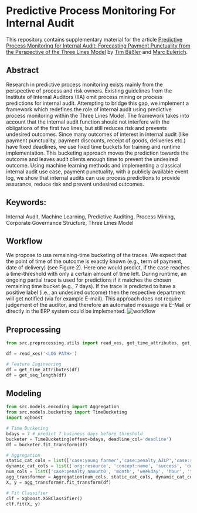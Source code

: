 # Predictive Process Monitoring For Internal Audit

This repository contains supplementary material for the article [Predictive Process Monitoring for Internal Audit: Forecasting Payment Punctuality from the Perspective of the Three Lines Model](https://papers.ssrn.com/sol3/papers.cfm?abstract_id=4080238) by [Tim Bäßler](https://scholar.google.de/citations?hl=de&user=mCwINywAAAAJ) and [Marc Eulerich](https://scholar.google.com/citations?user=ZZbhuhMAAAAJ&hl=en).

## Abstract
Research in predictive process monitoring exists mainly from the perspective of process and risk owners. Existing guidelines from the Institute of Internal Auditors (IIA) omit process mining or process predictions for internal audit. Attempting to bridge this gap, we implement a framework which redefines the role of internal audit using predictive process monitoring within the Three Lines Model. The framework takes into account that the internal audit function should not interfere with the obligations of the first two lines, but still reduces risk and prevents undesired outcomes. Since many outcomes of interest in internal audit (like payment punctuality, payment discounts, receipt of goods, deliveries etc.) have fixed deadlines, we use fixed time buckets for training and runtime implementation. This bucketing approach moves the prediction towards the outcome and leaves audit clients enough time to prevent the undesired outcome. Using machine learning methods and implementing a classical internal audit use case, payment punctuality, with a publicly available event log, we show that internal audits can use process predictions to provide assurance, reduce risk and prevent undesired outcomes.

## Keywords: 
Internal Audit, Machine Learning, Predictive Auditing, Process Mining, Corporate Governance Structure, Three Lines Model

## Workflow
We propose to use remaining-time bucketing of the traces. We expect that the point of time of the outcome is exactly known (e.g., term of payment, date of delivery) (see Figure 2). Here one would predict, if the case reaches a time-threshold with only a certain amount of time left. During runtime, an ongoing partial trace is used for predictions if it matches the chosen remaining time bucket (e.g., 7 days). If the trace is predicted to have a positive label (i.e., an undesired outcome) then the respective department will get notified (via for example E-mail). This approach does not require judgement of the auditor, and therefore an automated message via E-Mail or directly in the ERP system could be implemented.
![workflow](https://github.com/timbaessler/PredictiveMonitoringForAudit/assets/94218704/7e202889-1891-4957-be41-236ee56decfa)

## Preprocessing

```python
from src.preprocessing.utils import read_xes, get_time_attributes, get_seq_length

df = read_xes('<LOG PATH>')

# Feature Engineering
df = get_time_attributes(df)
df = get_seq_length(df)
```

## Modeling

```python
from src.models.encoding import Aggregation
from src.models.bucketing import TimeBucketing
import xgboost

# Time Bucketing
bdays = 7 # predict 7 business days before threshold
bucketer = TimeBucketing(offset=bdays, deadline_col='deadline')
df = bucketer.fit_transform(df)

# Aggregation
static_cat_cols = list(['case:young farmer','case:penalty_AJLP','case:small farmer'])
dynamic_cat_cols = list(['org:resource', 'concept:name', 'success', 'doctype', 'subprocess'])
num_cols = list(['case:penalty_amount0', 'month', 'weekday', 'hour', 'time_since_first_event'])
agg_transformer = Aggregation(num_cols, static_cat_cols, dynamic_cat_cols)
X, y = agg_transformer.fit_transform(df)

# Fit Classifier
clf = xgboost.XGBClassifier()
clf.fit(X, y)
```
